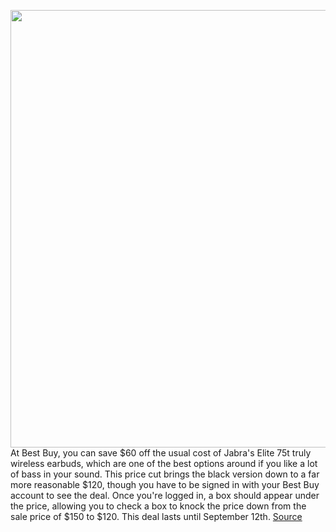 <img src='https://cdn.vox-cdn.com/thumbor/zcIZQ65QbbmBFIoTRX4EVonx0mg=/0x0:2040x1360/1200x800/filters:focal(544x673:870x999)/cdn.vox-cdn.com/uploads/chorus_image/image/67375870/cwelch_200114_3847_0001.0.jpg' width='700px' /><br/>
At Best Buy, you can save $60 off the usual cost of Jabra's Elite 75t truly wireless earbuds, which are one of the best options around if you like a lot of bass in your sound. This price cut brings the black version down to a far more reasonable $120, though you have to be signed in with your Best Buy account to see the deal. Once you're logged in, a box should appear under the price, allowing you to check a box to knock the price down from the sale price of $150 to $120. This deal lasts until September 12th.
<a href='https://www.theverge.com/good-deals/2020/9/9/21428794/jabra-elite-65t-75t-wireless-earbuds-samsung-galaxy-buds-sennheiser-deal-sale'> Source <a/>